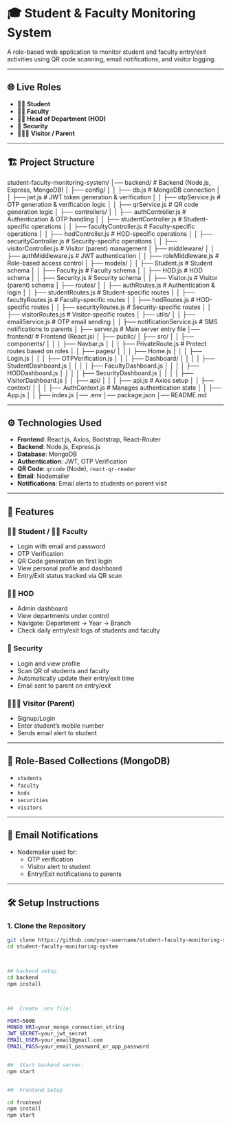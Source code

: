 # 🎓 Student & Faculty Monitoring System

A role-based web application to monitor student and faculty entry/exit activities using QR code scanning, email notifications, and visitor logging.

---

## 🌐 Live Roles

- 👨‍🎓 **Student**
- 👩‍🏫 **Faculty**
- 🧑‍💼 **Head of Department (HOD)**
- 🔐 **Security**
- 🧑‍🤝‍🧑 **Visitor / Parent**

---

## 🏗️ Project Structure

student-faculty-monitoring-system/
│── backend/                # Backend (Node.js, Express, MongoDB)
│   ├── config/
│   │   ├── db.js           # MongoDB connection
│   │   ├── jwt.js          # JWT token generation & verification
│   │   ├── otpService.js   # OTP generation & verification logic
│   │   ├── qrService.js    # QR code generation logic
│   ├── controllers/
│   │   ├── authController.js      # Authentication & OTP handling
│   │   ├── studentController.js   # Student-specific operations
│   │   ├── facultyController.js   # Faculty-specific operations
│   │   ├── hodController.js       # HOD-specific operations
│   │   ├── securityController.js  # Security-specific operations
│   │   ├── visitorController.js   # Visitor (parent) management
│   ├── middleware/
│   │   ├── authMiddleware.js      # JWT authentication
│   │   ├── roleMiddleware.js      # Role-based access control
│   ├── models/
│   │   ├── Student.js     # Student schema
│   │   ├── Faculty.js     # Faculty schema
│   │   ├── HOD.js         # HOD schema
│   │   ├── Security.js    # Security schema
│   │   ├── Visitor.js     # Visitor (parent) schema
│   ├── routes/
│   │   ├── authRoutes.js      # Authentication & login
│   │   ├── studentRoutes.js   # Student-specific routes
│   │   ├── facultyRoutes.js   # Faculty-specific routes
│   │   ├── hodRoutes.js       # HOD-specific routes
│   │   ├── securityRoutes.js  # Security-specific routes
│   │   ├── visitorRoutes.js   # Visitor-specific routes
│   ├── utils/
│   │   ├── emailService.js    # OTP email sending
│   │   ├── notificationService.js # SMS notifications to parents
│   ├── server.js          # Main server entry file
│── frontend/              # Frontend (React.js)
│   ├── public/
│   ├── src/
│   │   ├── components/
│   │   │   ├── Navbar.js
│   │   │   ├── PrivateRoute.js  # Protect routes based on roles
│   │   ├── pages/
│   │   │   ├── Home.js
│   │   │   ├── Login.js
│   │   │   ├── OTPVerification.js
│   │   │   ├── Dashboard/
│   │   │   │   ├── StudentDashboard.js
│   │   │   │   ├── FacultyDashboard.js
│   │   │   │   ├── HODDashboard.js
│   │   │   │   ├── SecurityDashboard.js
│   │   │   │   ├── VisitorDashboard.js
│   │   ├── api/
│   │   │   ├── api.js  # Axios setup
│   │   ├── context/
│   │   │   ├── AuthContext.js  # Manages authentication state
│   │   ├── App.js
│   │   ├── index.js
│── .env
│── package.json
│── README.md



---

## ⚙️ Technologies Used

- **Frontend**: React.js, Axios, Bootstrap, React-Router
- **Backend**: Node.js, Express.js
- **Database**: MongoDB
- **Authentication**: JWT, OTP Verification
- **QR Code**: `qrcode` (Node), `react-qr-reader`
- **Email**: Nodemailer
- **Notifications**: Email alerts to students on parent visit

---

## 🚀 Features

### 👨‍🎓 Student / 👩‍🏫 Faculty
- Login with email and password
- OTP Verification
- QR Code generation on first login
- View personal profile and dashboard
- Entry/Exit status tracked via QR scan

### 🧑‍💼 HOD
- Admin dashboard
- View departments under control
- Navigate: Department → Year → Branch
- Check daily entry/exit logs of students and faculty

### 🔐 Security
- Login and view profile
- Scan QR of students and faculty
- Automatically update their entry/exit time
- Email sent to parent on entry/exit

### 🧑‍🤝‍🧑 Visitor (Parent)
- Signup/Login
- Enter student’s mobile number
- Sends email alert to student

---

## 🔐 Role-Based Collections (MongoDB)

- `students`
- `faculty`
- `hods`
- `securities`
- `visitors`

---

## 📧 Email Notifications

- Nodemailer used for:
  - OTP verification
  - Visitor alert to student
  - Entry/Exit notifications to parents

---

## 🛠️ Setup Instructions

### 1. Clone the Repository
```bash
git clone https://github.com/your-username/student-faculty-monitoring-system.git
cd student-faculty-monitoring-system



## backend setup
cd backend
npm install



##  Create .env file:

PORT=5000
MONGO_URI=your_mongo_connection_string
JWT_SECRET=your_jwt_secret
EMAIL_USER=your_email@gmail.com
EMAIL_PASS=your_email_password_or_app_password


##  Start backend server:
npm start


##  Frontend Setup

cd frontend
npm install
npm start
